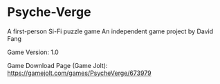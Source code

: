 # Psyche-Verge
A first-person Si-Fi puzzle game
An independent game project by David Fang

Game Version: 1.0

Game Download Page (Game Jolt): https://gamejolt.com/games/PsycheVerge/673979
